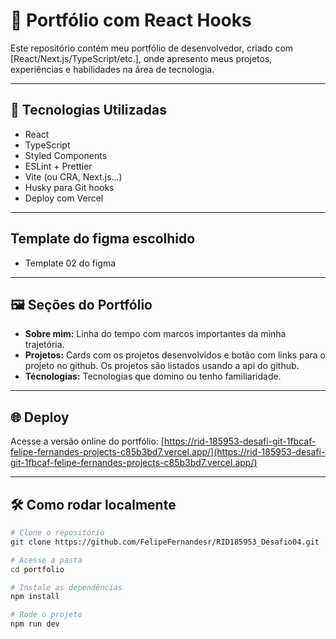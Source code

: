 # 💼 Portfólio com React Hooks

Este repositório contém meu portfólio de desenvolvedor, criado com [React/Next.js/TypeScript/etc.], onde apresento meus projetos, experiências e habilidades na área de tecnologia.

---

## 🚀 Tecnologias Utilizadas

- React
- TypeScript
- Styled Components
- ESLint + Prettier
- Vite (ou CRA, Next.js...)
- Husky para Git hooks
- Deploy com Vercel

---

## Template do figma escolhido

- Template 02 do figma

---

## 🖼️ Seções do Portfólio

- **Sobre mim:** Linha do tempo com marcos importantes da minha trajetória.
- **Projetos:** Cards com os projetos desenvolvidos e botão com links para o projeto no github.
  Os projetos são listados usando a api do github.
- **Técnologias:** Tecnologias que domino ou tenho familiaridade.

---

## 🌐 Deploy

Acesse a versão online do portfólio: [https://rid-185953-desafi-git-1fbcaf-felipe-fernandes-projects-c85b3bd7.vercel.app/](https://rid-185953-desafi-git-1fbcaf-felipe-fernandes-projects-c85b3bd7.vercel.app/)

---

## 🛠️ Como rodar localmente

```bash
# Clone o repositório
git clone https://github.com/FelipeFernandesr/RID185953_Desafio04.git

# Acesse a pasta
cd portfolio

# Instale as dependências
npm install

# Rode o projeto
npm run dev

```
